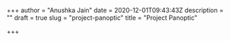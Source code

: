 +++
author = "Anushka Jain"
date = 2020-12-01T09:43:43Z
description = ""
draft = true
slug = "project-panoptic"
title = "Project Panoptic"

+++





